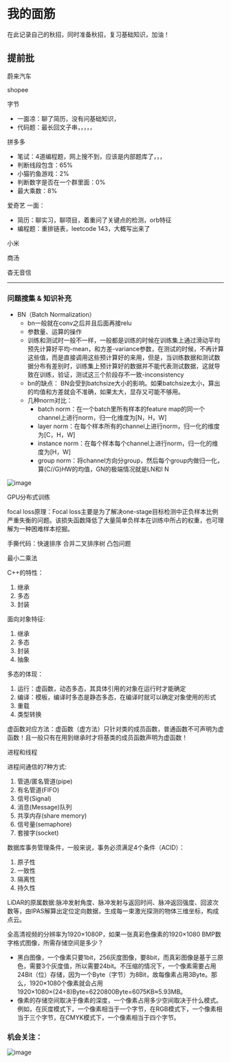 # 我的面筋
在此记录自己的秋招，同时准备秋招，复习基础知识，加油！

## 提前批
蔚来汽车

shopee

字节
 - 一面凉：聊了简历，没有问基础知识，
 - 代码题：最长回文子串，，，，，

拼多多
 - 笔试：4道编程题，网上搜不到，应该是内部题库了，，，
  - 判断线段包含：65%
  - 小猫钓鱼游戏：2%
  - 判断数字是否在一个群里面：0%
  - 最大乘数：8%

爱奇艺
一面：
 - 简历：聊实习，聊项目，着重问了关键点的检测，orb特征
 - 编程题：重排链表，leetcode 143，大概写出来了

小米

商汤

杳无音信

----
### 问题搜集 & 知识补充

- BN（Batch Normalization）
  - bn一般就在conv之后并且后面再接relu
  - 参数量、运算的操作
  - 训练和测试时一般不一样，一般都是训练的时候在训练集上通过滑动平均预先计算好平均-mean，和方差-variance参数，在测试的时候，不再计算这些值，而是直接调用这些预计算好的来用，但是，当训练数据和测试数据分布有差别时，训练集上预计算好的数据并不能代表测试数据，这就导致在训练，验证，测试这三个阶段存不一致-inconsistency
  - bn的缺点：
    BN会受到batchsize大小的影响。如果batchsize太小，算出的均值和方差就会不准确，如果太大，显存又可能不够用。
  - 几种norm对比：
    - batch norm：在一个batch里所有样本的feature map的同一个channel上进行norm，归一化维度为[N，H，W]
    - layer norm：在每个样本所有的channel上进行norm，归一化的维度为[C，H，W]
    - instance norm：在每个样本每个channel上进行norm，归一化的维度为[H，W]
    - group norm：将channel方向分group，然后每个group内做归一化，算(C//G)*H*W的均值，GN的极端情况就是LN和I N

![image](https://user-images.githubusercontent.com/35659023/125475672-f728ecd2-8d44-4e19-a779-84660a7a17af.png)


GPU分布式训练

focal loss原理：Focal loss主要是为了解决one-stage目标检测中正负样本比例严重失衡的问题。该损失函数降低了大量简单负样本在训练中所占的权重，也可理解为一种困难样本挖掘。


手撕代码：快速排序 合并二叉排序树 凸包问题

最小二乘法

C++的特性：
  1. 继承
  2. 多态
  3. 封装

面向对象特征:
  1. 继承
  2. 多态
  3. 封装
  4. 抽象

多态的体现：
  1. 运行：虚函数，动态多态，其具体引用的对象在运行时才能确定
  2. 编译：模板，编译时多态是静态多态，在编译时就可以确定对象使用的形式
  3. 重载
  4. 类型转换

虚函数对应方法：虚函数（虚方法）只针对类的成员函数，普通函数不可声明为虚函数！且一般只有在用到继承时才将基类的成员函数声明为虚函数！

进程和线程

进程间通信的7种方式:
  1. 管道/匿名管道(pipe)
  2. 有名管道(FIFO)
  3. 信号(Signal)
  4. 消息(Message)队列
  5. 共享内存(share memory)
  6. 信号量(semaphore)
  7. 套接字(socket)

数据库事务管理条件，一般来说，事务必须满足4个条件（ACID）：
  1. 原子性
  2. 一致性
  3. 隔离性
  4. 持久性

LiDAR的原属数据:脉冲发射角度、脉冲发射与返回时间、脉冲返回强度、回波次数等，由IPAS解算出定位定向数据，生成每一束激光探测的物体三维坐标，构成点云。

全高清视频的分辨率为1920×1080P，如果一张真彩色像素的1920×1080 BMP数字格式图像，所需存储空间是多少？
  - 黑白图像，一个像素只要1bit，256灰度图像，要8bit，而真彩图像是基于三原色，需要3个灰度值，所以需要24bit。不压缩的情况下，一个像素需要占用24Bit（位）存储，因为一个Byte（字节）为8Bit，故每像素占用3Byte。那么，1920×1080个像素就会占用1920×1080×(24÷8)Byte=6220800Byte=6075KB≈5.93MB。
  - 像素的存储空间取决于像素的深度，一个像素占用多少空间取决于什么模式。例如，在灰度模式下，一个像素相当于一个字节，在RGB模式下，一个像素相当于三个字节，在CMYK模式下，一个像素相当于四个字节。
 
### 机会关注：

![image](https://user-images.githubusercontent.com/35659023/125221928-9cc8b500-e2fb-11eb-9b87-c749bd274620.png)

